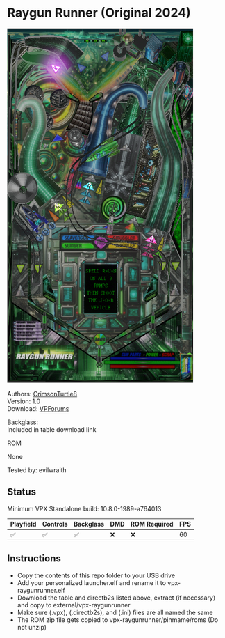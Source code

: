 # Raygun Runner (Original 2024)

![Table Preview](../../images/vpx-raygunrunner.png)

Authors: [CrimsonTurtle8](https://www.vpforums.org/index.php?showuser=49512)  
Version: 1.0  
Download: [VPForums](https://www.vpforums.org/index.php?app=downloads&showfile=18551)

Backglass:  
Included in table download link

ROM

None

Tested by: evilwraith

## Status 

Minimum VPX Standalone build: 10.8.0-1989-a764013

| Playfield | Controls | Backglass | DMD | ROM Required | FPS | 
|-----------|----------|-----------|-----|--------------|-----|
| :white_check_mark: | :white_check_mark: | :white_check_mark: | :x: | :x: | 60 |

## Instructions

- Copy the contents of this repo folder to your USB drive
- Add your personalized launcher.elf and rename it to vpx-raygunrunner.elf
- Download the table and directb2s listed above, extract (if necessary) and copy to external/vpx-raygunrunner
- Make sure (.vpx), (.directb2s), and (.ini) files are all named the same
- The ROM zip file gets copied to vpx-raygunrunner/pinmame/roms (Do not unzip)
